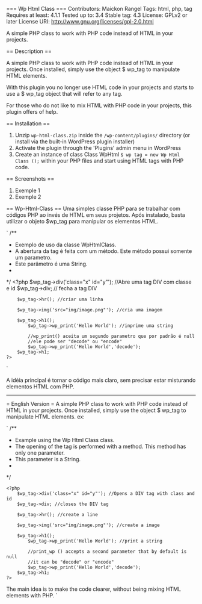 === Wp Html Class ===
Contributors: Maickon Rangel
Tags: html, php, tag
Requires at least: 4.1.1
Tested up to: 3.4
Stable tag: 4.3
License: GPLv2 or later
License URI: http://www.gnu.org/licenses/gpl-2.0.html

A simple PHP class to work with PHP code instead of HTML in your projects.

== Description ==

A simple PHP class to work with PHP code instead of HTML in your projects. Once installed, simply use the object $ wp_tag to manipulate HTML elements.

With this plugin you no longer use HTML code in your projects and starts to use a $ wp_tag object that will refer to any tag.

For those who do not like to mix HTML with PHP code in your projects, this plugin offers of help.


== Installation ==

1. Unzip `wp-html-class.zip` inside the `/wp-content/plugins/` directory (or install via the built-in WordPress plugin installer)
1. Activate the plugin through the 'Plugins' admin menu in WordPress
1. Create an instance of class Class WpHtml `$ wp tag = new Wp Html Class ();` within your PHP files and start using HTML tags with PHP code.

== Screenshots ==

1. Exemple 1
2. Exemple 2


== Wp-Html-Class ==
Uma simples classe PHP para se trabalhar com códigos PHP ao invés de HTML em seus projetos. Após instalado, basta utilizar o objeto $wp_tag para manipular os elementos HTML.

`
/**
 * Exemplo de uso da classe WpHtmlClass.
 * A abertura da tag é feita com um método. Este método possui somente um parametro.
 * Este parâmetro é uma String.
 * 
 */
	<?php
	    $wp_tag->div('class="x" id="y"'); //Abre uma tag DIV com classe e id 
	    $wp_tag->div; // fecha a tag DIV

	    $wp_tag->hr(); //criar uma linha

	    $wp_tag->img('src="img/image.png"'); //cria uma imagem

	    $wp_tag->h1();
	        $wp_tag->wp_print('Hello World'); //inprime uma string

	        //wp_print() aceita um segundo parametro que por padrão é null
	        //ele pode ser "decode" ou "encode"
	        $wp_tag->wp_print('Hello World','decode'); 
	    $wp_tag->h1;
	?>
`

A idéia principal é tornar o código mais claro, sem precisar estar misturando elementos HTML com PHP.

-----------------------------------------------------------------------------------------------------
= English Version =
A simple PHP class to work with PHP code instead of HTML in your projects. Once installed, simply use the object $ wp_tag to manipulate HTML elements. ex:

`
/**
 * Example using the Wp Html Class class.
 * The opening of the tag is performed with a method. This method has only one parameter.
 * This parameter is a String.
 * 
 */

	<?php
	    $wp_tag->div('class="x" id="y"'); //Opens a DIV tag with class and id
	    $wp_tag->div; //closes the DIV tag

	    $wp_tag->hr(); //create a line

	    $wp_tag->img('src="img/image.png"'); //create a image

	    $wp_tag->h1();
	        $wp_tag->wp_print('Hello World'); //print a string

	        //print_wp () accepts a second parameter that by default is null
	        //it can be "decode" or "encode"
	        $wp_tag->wp_print('Hello World','decode'); 
	    $wp_tag->h1;
	?>
The main idea is to make the code clearer, without being mixing HTML elements with PHP.
`
